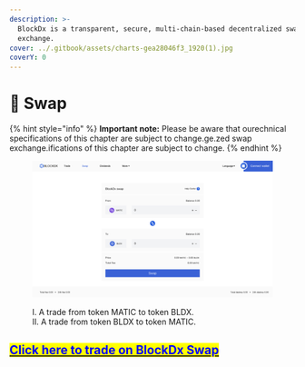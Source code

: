```yaml
---
description: >-
  BlockDx is a transparent, secure, multi-chain-based decentralized swap
  exchange.
cover: ../.gitbook/assets/charts-gea28046f3_1920(1).jpg
coverY: 0
---
```


# 💱 Swap

{% hint style="info" %}
**Important note:** Please be aware that ourechnical specifications of this chapter are subject to change.ge.zed swap exchange.ifications of this chapter are subject to change.
{% endhint %}

<figure><img src="../.gitbook/assets/截屏2022-12-20 04.39.14 (1).png" alt=""><figcaption><p>I.  A trade from token MATIC to token BLDX.<br>II. A trade from token BLDX to token MATIC.</p></figcaption></figure>

## <mark style="color:blue;"></mark>[<mark style="color:blue;">Click here to trade on BlockDx Swap</mark>](https://blockdx.pro/blockdx/dapp.html#/swap)<mark style="color:blue;"></mark>
